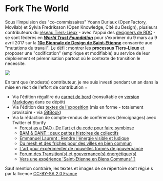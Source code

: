 # Fork The World

Sous l’impulsion des "co-commissaires" Yoann Duriaux (OpenFactory, Movilab) et Sylvia Fredriksson (Open Knowledge, Cité du Design), plusieurs contributeurs du [réseau Tiers-Lieux](https://www.facebook.com/groups/tilios/) - avec l'appui des [designers de RDC](https://vimeo.com/200720088) - se sont fédérés en [_**World Trust Foundation**_](https://www.flickr.com/photos/sylviafredriksson/albums/72157678188984663) pour s’exprimer du 9 mars au 9 avril 2017 sur la [**10e Biennale de Design de Saint-Etienne**](http://www.biennale-design.com/saint-etienne/2017/fr/home/) consacrée aux "mutations du travail". Le défi : montrer les **processus** **Tiers-Lieux** et proposer une "codification" \(empirique et modifiable\) au service de leur déploiement et pérennisation partout où le contexte de transition le nécessite.

![](https://nicolasloubet.gitbooks.io/fork-the-world/assets/forktheworld_catalogue.jpg)

En tant que (modeste) contributeur, je me suis investi pendant un an dans la mise en récit de l'effort de contribution = 
* Via l'édition réguli!re du [carnet de bord](http://frama.link/BiennaleDesign17-ForkTheWorld) (consultable en [version Markdown](https://github.com/nicolasloubet/ForkTheWorld/blob/master/Textes/forktheworld_coordination.md) dans ce dépôt)
* Via l'édition des [textes de l'exposition](https://frama.link/BiennaleDesign17-ForkTheWorld-Expo) (mis en forme - totalement provisoire - via [GitBook](https://www.gitbook.com/book/nicolasloubet/fork-the-world))
* Via la rédaction de compte-rendus de conférences (témoignages) avec Twitter et Storify
  * [Forest as a DAO : De l'art et du code pour faire symbiose](https://storify.com/nicolasloubet/biennaledesign17-forest-dao)
  * [BAM & DANT : deux petites histoires de collectifs](https://storify.com/nicolasloubet/biennaledesign17-collectifbam-dant)
  * [Emmanuel Laurent : Rendre l'énergie visible et ludique](https://storify.com/nicolasloubet/biennaledesign17-em-laurent-energie)
  * [Du mesh et des friches pour des villes en bien commun](https://storify.com/nicolasloubet/biennaledesign17-mesh-friches)
  * [L'art pour expérimenter de nouvelles formes de gouvernance](https://storify.com/nicolasloubet/biennaledesign17-primavera-de-filippi)
  * [Forum des Transition(s) et gouvernance(s) énergétique(s)](https://storify.com/nicolasloubet/biennaledesign17-transition-gouvernance-energie)
  * [Vers une expérience 'Saint-Etienne en Biens Communs' ?](https://storify.com/nicolasloubet/biennaledesign17-forktheworld)

Sauf mention contraire, les textes et images de ce répertoire sont régi.e.s par la licence [CC-BY-SA 2.0 France](https://creativecommons.org/licenses/by-sa/2.0/fr/)
